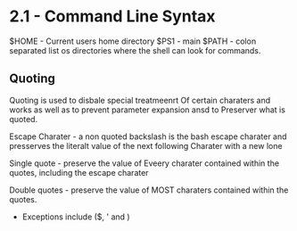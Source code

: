 # 2.1 - Command Line Syntax

$HOME - Current users home directory
$PS1 - main
$PATH - colon separated list os directories where the shell can look for commands.

## Quoting

Quoting is used to disbale special treatmeenrt Of certain charaters and works as well as to prevent parameter expansion ansd to Preserver what is quoted.

Escape Charater - a non quoted backslash is the bash escape charater and presserves the literalt value of the next following Charater with a new lone

Single quote - preserve the value of Eveery charater contained within the quotes, including the escape charater

Double quotes - preserve the value of MOST charaters contained within the quotes. 
- Exceptions include ($, ' and \)
